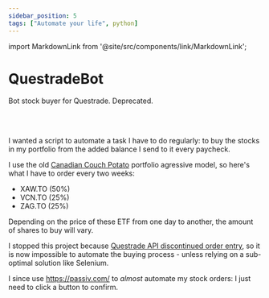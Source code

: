 ```yaml
---
sidebar_position: 5
tags: ["Automate your life", python]
---
```


import MarkdownLink from '@site/src/components/link/MarkdownLink';

# QuestradeBot

Bot stock buyer for Questrade. Deprecated.

<MarkdownLink button
  to='https://github.com/brunopc-net/QuestradeBot'
  text='Repository'
/><br/><br/>

I wanted a script to automate a task I have to do regularly: to buy the stocks in my portfolio from the added balance I send to it every paycheck.

I use the old [Canadian Couch Potato](https://canadiancouchpotato.com/) portfolio agressive model, so here's what I have to order every two weeks:

- XAW.TO (50%)
- VCN.TO (25%)
- ZAG.TO (25%)

Depending on the price of these ETF from one day to another, the amount of shares to buy will vary.

I stopped this project because [Questrade API discontinued order entry](https://www.reddit.com/r/Questrade/comments/82qjv3/questrade_api_discontinuing_order_entry/), so it is now impossible to automate the buying process - unless relying on a sub-optimal solution like Selenium.

I since use https://passiv.com/ to *almost* automate my stock orders: I just need to click a button to confirm.